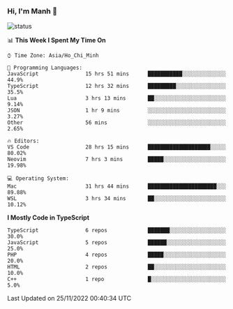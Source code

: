 ### Hi, I'm Manh 👋

![status](https://badge.stateful.com/manhhn01/status.svg)

<!--START_SECTION:waka-->
📊 **This Week I Spent My Time On** 

```text
⌚︎ Time Zone: Asia/Ho_Chi_Minh

💬 Programming Languages: 
JavaScript               15 hrs 51 mins      ███████████░░░░░░░░░░░░░░   44.9% 
TypeScript               12 hrs 32 mins      █████████░░░░░░░░░░░░░░░░   35.5% 
Lua                      3 hrs 13 mins       ██░░░░░░░░░░░░░░░░░░░░░░░   9.14% 
JSON                     1 hr 9 mins         ░░░░░░░░░░░░░░░░░░░░░░░░░   3.27% 
Other                    56 mins             ░░░░░░░░░░░░░░░░░░░░░░░░░   2.65%

🔥 Editors: 
VS Code                  28 hrs 15 mins      ████████████████████░░░░░   80.02% 
Neovim                   7 hrs 3 mins        █████░░░░░░░░░░░░░░░░░░░░   19.98%

💻 Operating System: 
Mac                      31 hrs 44 mins      ██████████████████████░░░   89.88% 
WSL                      3 hrs 34 mins       ██░░░░░░░░░░░░░░░░░░░░░░░   10.12%

```

**I Mostly Code in TypeScript** 

```text
TypeScript               6 repos             ███████░░░░░░░░░░░░░░░░░░   30.0% 
JavaScript               5 repos             ██████░░░░░░░░░░░░░░░░░░░   25.0% 
PHP                      4 repos             █████░░░░░░░░░░░░░░░░░░░░   20.0% 
HTML                     2 repos             ██░░░░░░░░░░░░░░░░░░░░░░░   10.0% 
C++                      1 repo              █░░░░░░░░░░░░░░░░░░░░░░░░   5.0%

```



 Last Updated on 25/11/2022 00:40:34 UTC
<!--END_SECTION:waka-->
